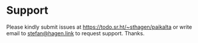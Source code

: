 # Support

Please kindly submit issues at https://todo.sr.ht/~sthagen/paikalta or write email to stefan@hagen.link to request support. Thanks.
